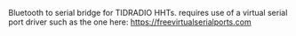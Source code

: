 Bluetooth to serial bridge for TIDRADIO HHTs. requires use of a virtual serial port driver such as the one here:
https://freevirtualserialports.com
